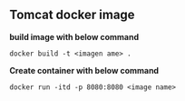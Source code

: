 ## Tomcat docker image


**build image with below command**
```
docker build -t <imagen ame> .
```
**Create container with below command**

```
docker run -itd -p 8080:8080 <image name> 
```
